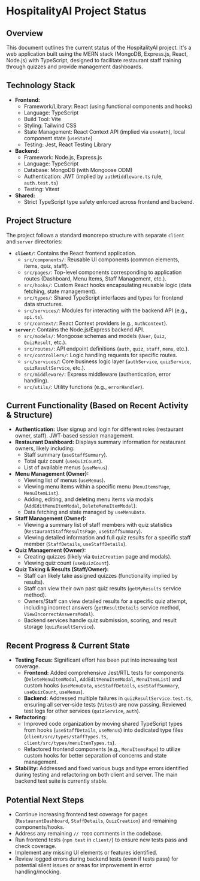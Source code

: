 # HospitalityAI Project Status

## Overview

This document outlines the current status of the HospitalityAI project. It's a web application built using the MERN stack (MongoDB, Express.js, React, Node.js) with TypeScript, designed to facilitate restaurant staff training through quizzes and provide management dashboards.

## Technology Stack

- **Frontend:**
  - Framework/Library: React (using functional components and hooks)
  - Language: TypeScript
  - Build Tool: Vite
  - Styling: Tailwind CSS
  - State Management: React Context API (implied via `useAuth`), local component state (`useState`)
  - Testing: Jest, React Testing Library
- **Backend:**
  - Framework: Node.js, Express.js
  - Language: TypeScript
  - Database: MongoDB (with Mongoose ODM)
  - Authentication: JWT (implied by `authMiddleware.ts` rule, `auth.test.ts`)
  - Testing: Vitest
- **Shared:**
  - Strict TypeScript type safety enforced across frontend and backend.

## Project Structure

The project follows a standard monorepo structure with separate `client` and `server` directories:

- **`client/`**: Contains the React frontend application.
  - `src/components/`: Reusable UI components (common elements, items, quiz, staff).
  - `src/pages/`: Top-level components corresponding to application routes (Dashboard, Menu Items, Staff Management, etc.).
  - `src/hooks/`: Custom React hooks encapsulating reusable logic (data fetching, state management).
  - `src/types/`: Shared TypeScript interfaces and types for frontend data structures.
  - `src/services/`: Modules for interacting with the backend API (e.g., `api.ts`).
  - `src/context/`: React Context providers (e.g., `AuthContext`).
- **`server/`**: Contains the Node.js/Express backend API.
  - `src/models/`: Mongoose schemas and models (`User`, `Quiz`, `QuizResult`, etc.).
  - `src/routes/`: API endpoint definitions (`auth`, `quiz`, `staff`, `menu`, etc.).
  - `src/controllers/`: Logic handling requests for specific routes.
  - `src/services/`: Core business logic layer (`authService`, `quizService`, `quizResultService`, etc.).
  - `src/middleware/`: Express middleware (authentication, error handling).
  - `src/utils/`: Utility functions (e.g., `errorHandler`).

## Current Functionality (Based on Recent Activity & Structure)

- **Authentication:** User signup and login for different roles (restaurant owner, staff). JWT-based session management.
- **Restaurant Dashboard:** Displays summary information for restaurant owners, likely including:
  - Staff summary (`useStaffSummary`).
  - Total quiz count (`useQuizCount`).
  - List of available menus (`useMenus`).
- **Menu Management (Owner):**
  - Viewing list of menus (`useMenus`).
  - Viewing menu items within a specific menu (`MenuItemsPage`, `MenuItemList`).
  - Adding, editing, and deleting menu items via modals (`AddEditMenuItemModal`, `DeleteMenuItemModal`).
  - Data fetching and state managed by `useMenuData`.
- **Staff Management (Owner):**
  - Viewing a summary list of staff members with quiz statistics (`RestaurantStaffResultsPage`, `useStaffSummary`).
  - Viewing detailed information and full quiz results for a specific staff member (`StaffDetails`, `useStaffDetails`).
- **Quiz Management (Owner):**
  - Creating quizzes (likely via `QuizCreation` page and modals).
  - Viewing quiz count (`useQuizCount`).
- **Quiz Taking & Results (Staff/Owner):**
  - Staff can likely take assigned quizzes (functionality implied by results).
  - Staff can view their own past quiz results (`getMyResults` service method).
  - Owners/Staff can view detailed results for a specific quiz attempt, including incorrect answers (`getResultDetails` service method, `ViewIncorrectAnswersModal`).
  - Backend services handle quiz submission, scoring, and result storage (`quizResultService`).

## Recent Progress & Current State

- **Testing Focus:** Significant effort has been put into increasing test coverage.
  - **Frontend:** Added comprehensive Jest/RTL tests for components (`DeleteMenuItemModal`, `AddEditMenuItemModal`, `MenuItemList`) and custom hooks (`useMenuData`, `useStaffDetails`, `useStaffSummary`, `useQuizCount`, `useMenus`).
  - **Backend:** Addressed multiple failures in `quizResultService.test.ts`, ensuring all server-side tests (`Vitest`) are now passing. Reviewed test logs for other services (`quizService`, `auth`).
- **Refactoring:**
  - Improved code organization by moving shared TypeScript types from hooks (`useStaffDetails`, `useMenus`) into dedicated type files (`client/src/types/staffTypes.ts`, `client/src/types/menuItemTypes.ts`).
  - Refactored frontend components (e.g., `MenuItemsPage`) to utilize custom hooks for better separation of concerns and state management.
- **Stability:** Addressed and fixed various bugs and type errors identified during testing and refactoring on both client and server. The main backend test suite is currently stable.

## Potential Next Steps

- Continue increasing frontend test coverage for pages (`RestaurantDashboard`, `StaffDetails`, `QuizCreation`) and remaining components/hooks.
- Address any remaining `// TODO` comments in the codebase.
- Run frontend tests (`npm test` in `client/`) to ensure new tests pass and check coverage.
- Implement any missing UI elements or features identified.
- Review logged errors during backend tests (even if tests pass) for potential silent issues or areas for improvement in error handling/mocking.
